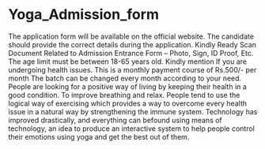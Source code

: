 # Yoga_Admission_form


The application form will be available on the official website.
The candidate should provide the correct details during the application.
Kindly Ready Scan Document Related to Admission Entrance Form – Photo, Sign, ID Proof, Etc.
The age limit must be between 18-65 years old.
Kindly mention If you are undergoing health issues.
This is a monthly payment course of Rs.500/- per month
The batch can be changed every month according to your need.
People are looking for a positive way of living by keeping their health in a good condition.
To improve breathing and relax. People tend to use the logical way of exercising which provides
a way to overcome every health issue in a natural way by strengthening the immune system.
Technology has improved drastically, and everything can befound using means of technology,
an idea to produce an interactive system to help people control their emotions using 
yoga and get the best out of them.  
